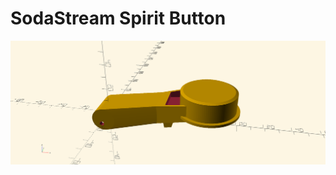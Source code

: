SodaStream Spirit Button
========================

![Button](https://raw.githubusercontent.com/qoobaa/sodastream-spirit/main/button.png)
